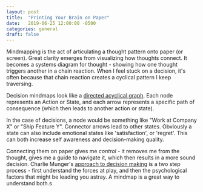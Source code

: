 ```yaml
---
layout: post
title:  "Printing Your Brain on Paper"
date:   2019-06-25 12:00:00 -0500
categories: general
draft: false
---
```


Mindmapping is the act of articulating a thought pattern onto paper (or screen). Great clarity emerges from visualizing how thoughts connect. It becomes a systems diagram for thought - showing how one thought triggers another in a chain reaction. When I feel stuck on a decision, it's often because that chain reaction creates a cyclical pattern I keep traversing.

Decision mindmaps look like a [directed acyclical graph](https://en.wikipedia.org/wiki/Directed_acyclic_graph). Each node represents an Action or State, and each arrow represents a specific path of consequence (which then leads to another action or state). 

In the case of decisions, a node would be something like "Work at Company X" or "Ship Feature Y". Connector arrows lead to other states. Obviously a state can also include emotional states like 'satisfaction', or 'regret'. This can both increase self awareness and decision-making quality.

Connecting them on paper gives me _control_ - it removes me from the thought, gives me a guide to navigate it, which then results in a more sound decision. Charlie Munger's [approach to decision making](https://fs.blog/2013/04/munger-two-step/) is a two step process - first understand the forces at play, and then the psychological factors that might be leading you astray. A mindmap is a great way to understand both.s